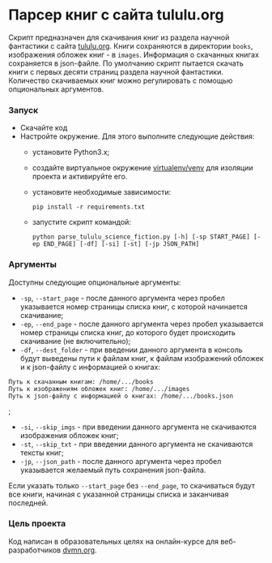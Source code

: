 # Парсер книг с сайта tululu.org
Скрипт предназначен для скачивания книг из раздела научной фантастики с сайта [tululu.org](https://tululu.org/). Книги сохраняются в директории `books`, изображения обложек книг - в `images`. Информация о скачанных книгах сохраняется в json-файле. По умолчанию скрипт пытается скачать книги с первых десяти страниц раздела научной фантастики. Количество скачиваемых книг можно регулировать с помощью опциональных аргументов.

### Запуск

- Скачайте код
- Настройте окружение. Для этого выполните следующие действия:
  - установите Python3.x;
  - создайте виртуальное окружение [virtualenv/venv](https://docs.python.org/3/library/venv.html) для изоляции проекта и активируйте его.
  - установите необходимые зависимости:

    ```
    pip install -r requirements.txt
    ```
  - запустите скрипт командой:

    ```
    python parse_tululu_science_fiction.py [-h] [-sp START_PAGE] [-ep END_PAGE] [-df] [-si] [-st] [-jp JSON_PATH]
    ```

### Аргументы

Доступны следующие опциональные аргументы:
- `-sp`, `--start_page` - после данного аргумента через пробел указывается номер страницы списка книг, с которой начинается скачивание;
- `-ep`, `--end_page` - после данного аргумента через пробел указывается номер страницы списка книг, до которого будет происходить скачивание (не включительно);
- `-df`, `--dest_folder` - при введении данного аргумента в консоль будут выведены пути к файлам книг, к файлам изображений обложек и к json-файлу с информацией о книгах:
```
Путь к скачанным книгам: /home/.../books
Путь к изображениям обложек книг: /home/.../images
Путь к json-файлу с информацией о книгах: /home/.../books.json
```
;
- `-si`, `--skip_imgs` - при введении данного аргумента не скачиваются изображения обложек книг;
- `-st`, `--skip_txt` - при введении данного аргумента не скачиваются тексты книг;
- `-jp`, `--json_path` - после данного аргумента через пробел указывается желаемый путь сохранения json-файла.

Если указать только `--start_page` без `--end_page`, то скачиваться будут все книги, начиная с указанной страницы списка и заканчивая последней.

### Цель проекта

Код написан в образовательных целях на онлайн-курсе для веб-разработчиков [dvmn.org](https://dvmn.org/).